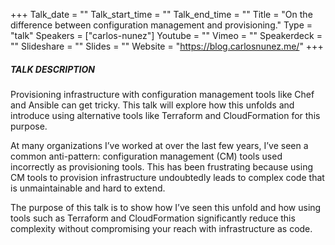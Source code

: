 +++
Talk_date = ""
Talk_start_time = ""
Talk_end_time = ""
Title = "On the difference between configuration management and provisioning."
Type = "talk"
Speakers = ["carlos-nunez"]
Youtube = ""
Vimeo = ""
Speakerdeck = ""
Slideshare = ""
Slides = ""
Website = "https://blog.carlosnunez.me/"
+++

##### TALK DESCRIPTION

Provisioning infrastructure with configuration management tools like Chef and Ansible can get tricky. This talk will explore how this unfolds and introduce using alternative tools like Terraform and CloudFormation for this purpose.

At many organizations I’ve worked at over the last few years, I’ve seen a common anti-pattern: configuration management (CM) tools used incorrectly as provisioning tools. This has been frustrating because using CM tools to provision infrastructure undoubtedly leads to complex code that is unmaintainable and hard to extend.

The purpose of this talk is to show how I’ve seen this unfold and how using tools such as Terraform and CloudFormation significantly reduce this complexity without compromising your reach with infrastructure as code.